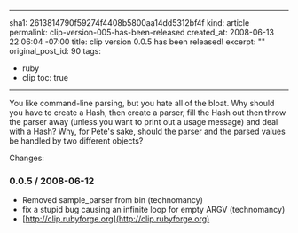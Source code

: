 ----- 
sha1: 2613814790f59274f4408b5800aa14dd5312bf4f
kind: article
permalink: clip-version-005-has-been-released
created_at: 2008-06-13 22:06:04 -07:00
title: clip version 0.0.5 has been released!
excerpt: ""
original_post_id: 90
tags: 
- ruby
- clip
toc: true
-----
You like command-line parsing, but you hate all of the bloat. Why should you have to create a Hash, then create a parser, fill the Hash out then throw the parser away (unless you want to print out a usage message) and deal with a Hash? Why, for Pete's sake, should the parser and the parsed values be handled by two different objects?

Changes:
### 0.0.5 / 2008-06-12
*  Removed sample_parser from bin (technomancy)
*  fix a stupid bug causing an infinite loop for empty ARGV (technomancy)
*  [http://clip.rubyforge.org](http://clip.rubyforge.org)
